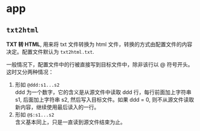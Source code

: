 # app

## `txt2html`

**TXT 转 HTML**, 用来将 txt 文件转换为 html 文件，转换的方式由配置文件的内容决定。配置文件默认为 `txt2html.txt`.

一般情况下，配置文件中的行被直接写到目标文件中，除非该行以 @ 符号开头。这时又分两种情况：

1. 形如 `@ddd:s1...s2`  
   ddd 为一个数字，它的含义是从源文件中读取 ddd 行，每行前面加上字符串 s1, 后面加上字符串 s2, 然后写入目标文件。如果 ddd = 0, 则不从源文件读取新内容，继续使用最后读入的一行。
2. 形如 `@$:s1...s2`  
   含义基本同上，只是一直读到源文件结束为止。
